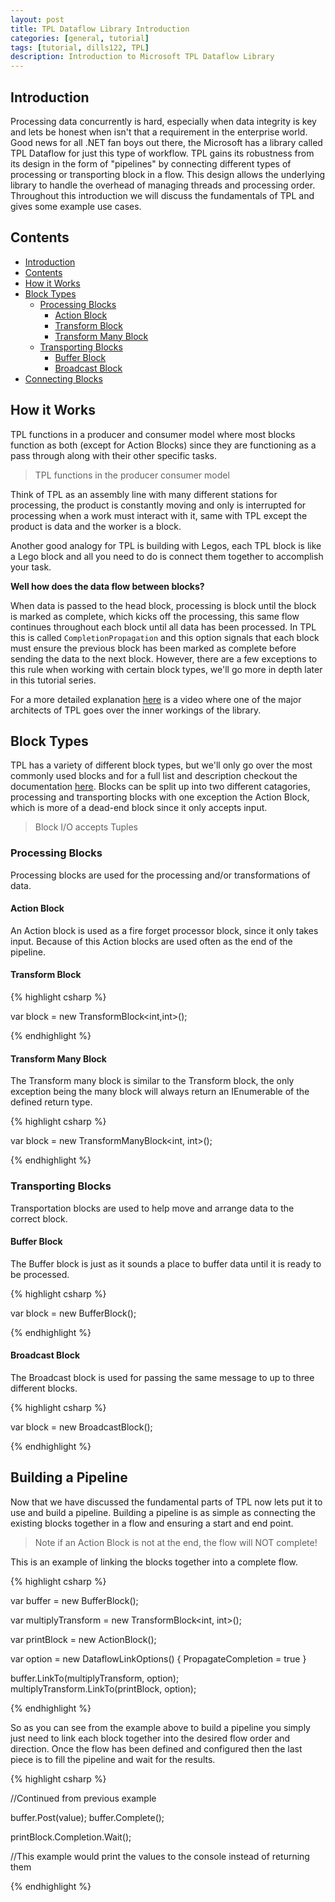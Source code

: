 ```yaml
---
layout: post
title: TPL Dataflow Library Introduction
categories: [general, tutorial]
tags: [tutorial, dills122, TPL]
description: Introduction to Microsoft TPL Dataflow Library
---
```


## Introduction

Processing data concurrently is hard, especially when data integrity is key and lets be honest when isn't that a requirement in the enterprise world. Good news for all .NET fan boys out there, the Microsoft has a library called TPL Dataflow for just this type of workflow. TPL gains its robustness from its design in the form of "pipelines" by connecting different types of processing or transporting block in a flow. This design allows the underlying library to handle the overhead of managing threads and processing order. Throughout this introduction we will discuss the fundamentals of TPL and gives some example use cases.

## Contents

- [Introduction](#introduction)
- [Contents](#contents)
- [How it Works](#how-it-works)
- [Block Types](#block-types)
  - [Processing Blocks](#processing-blocks)
    - [Action Block](#action-block)
    - [Transform Block](#transform-block)
    - [Transform Many Block](#transform-many-block)
  - [Transporting Blocks](#transporting-blocks)
    - [Buffer Block](#buffer-block)
    - [Broadcast Block](#broadcast-block)
- [Connecting Blocks](#connecting-blocks)

## How it Works

TPL functions in a producer and consumer model where most blocks function as both (except for Action Blocks) since they are functioning as a pass through along with their other specific tasks.

> TPL functions in the producer consumer model

Think of TPL as an assembly line with many different stations for processing, the product is constantly moving and only is interrupted for processing when a work must interact with it, same with TPL except the product is data and the worker is a block.

Another good analogy for TPL is building with Legos, each TPL block is like a Lego block and all you need to do is connect them together to accomplish your task.

**Well how does the data flow between blocks?**

When data is passed to the head block, processing is block until the block is marked as complete, which kicks off the processing, this same flow continues throughout each block until all data has been processed. In TPL this is called `CompletionPropagation` and this option signals that each block must ensure the previous block has been marked as complete before sending the data to the next block. However, there are a few exceptions to this rule when working with certain block types, we'll go more in depth later in this tutorial series.

For a more detailed explanation [here](https://channel9.msdn.com/Shows/Going+Deep/Stephen-Toub-Inside-TPL-Dataflow) is a video where one of the major architects of TPL goes over the inner workings of the library.

## Block Types

TPL has a variety of different block types, but we'll only go over the most commonly used blocks and for a full list and description checkout the documentation [here](https://docs.microsoft.com/en-us/dotnet/standard/parallel-programming/dataflow-task-parallel-library#predefined-dataflow-block-types). Blocks can be split up into two different catagories, processing and transporting blocks with one exception the Action Block, which is more of a dead-end block since it only accepts input.

> Block I/O accepts Tuples

### Processing Blocks

Processing blocks are used for the processing and/or transformations of data. 

#### Action Block

An Action block is used as a fire forget processor block, since it only takes input. Because of this Action blocks are used often as the end of the pipeline.

#### Transform Block

{% highlight csharp %}

var block = new TransformBlock<int,int>();

{% endhighlight %}

#### Transform Many Block

The Transform many block is similar to the Transform block, the only exception being the many block will always return an IEnumerable of the defined return type.

{% highlight csharp %}

var block = new TransformManyBlock<int, int>();

{% endhighlight %}

### Transporting Blocks

Transportation blocks are used to help move and arrange data to the correct block.

#### Buffer Block

The Buffer block is just as it sounds a place to buffer data until it is ready to be processed.

{% highlight csharp %}

var block = new BufferBlock<int>();

{% endhighlight %}

#### Broadcast Block

The Broadcast block is used for passing the same message to up to three different blocks.

{% highlight csharp %}

var block = new BroadcastBlock<int>();

{% endhighlight %}


## Building a Pipeline

Now that we have discussed the fundamental parts of TPL now lets put it to use and build a pipeline. Building a pipeline is as simple as connecting the existing blocks together in a flow and ensuring a start and end point.

> Note if an Action Block is not at the end, the flow will NOT complete!


This is an example of linking the blocks together into a complete flow.

{% highlight csharp %}

var buffer = new BufferBlock<int>();

var multiplyTransform = new TransformBlock<int, int>();

var printBlock = new ActionBlock<int>();

var option = new DataflowLinkOptions() { PropagateCompletion = true }

buffer.LinkTo(multiplyTransform, option);
multiplyTransform.LinkTo(printBlock, option);

{% endhighlight %}

So as you can see from the example above to build a pipeline you simply just need to link each block together into the desired flow order and direction. Once the flow has been defined and configured then the last piece is to fill the pipeline and wait for the results.

{% highlight csharp %}

//Continued from previous example

buffer.Post(value);
buffer.Complete();

printBlock.Completion.Wait();

//This example would print the values to the console instead of returning them

{% endhighlight %}